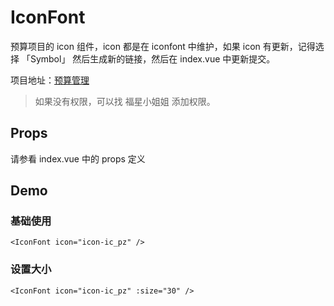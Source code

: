 # IconFont

预算项目的 icon 组件，icon 都是在 iconfont 中维护，如果 icon 有更新，记得选择 「Symbol」 然后生成新的链接，然后在 index.vue 中更新提交。

项目地址：[预算管理](https://www.iconfont.cn/manage/index?spm=a313x.7781069.1998910419.23&manage_type=myprojects&projectId=3618847)

> 如果没有权限，可以找 福星小姐姐 添加权限。

## Props

请参看 index.vue 中的 props 定义

## Demo

### 基础使用

```vue
<IconFont icon="icon-ic_pz" />
```

### 设置大小

```vue
<IconFont icon="icon-ic_pz" :size="30" />
```
